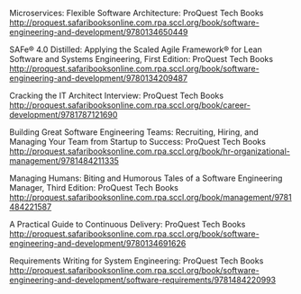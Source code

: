 
Microservices: Flexible Software Architecture: ProQuest Tech Books
 http://proquest.safaribooksonline.com.rpa.sccl.org/book/software-engineering-and-development/9780134650449

SAFe® 4.0 Distilled: Applying the Scaled Agile Framework® for Lean Software and Systems Engineering, First Edition: ProQuest Tech Books
 http://proquest.safaribooksonline.com.rpa.sccl.org/book/software-engineering-and-development/9780134209487

Cracking the IT Architect Interview: ProQuest Tech Books
 http://proquest.safaribooksonline.com.rpa.sccl.org/book/career-development/9781787121690

Building Great Software Engineering Teams: Recruiting, Hiring, and Managing Your Team from Startup to Success: ProQuest Tech Books
 http://proquest.safaribooksonline.com.rpa.sccl.org/book/hr-organizational-management/9781484211335

Managing Humans: Biting and Humorous Tales of a Software Engineering Manager, Third Edition: ProQuest Tech Books
 http://proquest.safaribooksonline.com.rpa.sccl.org/book/management/9781484221587

A Practical Guide to Continuous Delivery: ProQuest Tech Books
 http://proquest.safaribooksonline.com.rpa.sccl.org/book/software-engineering-and-development/9780134691626

Requirements Writing for System Engineering: ProQuest Tech Books
 http://proquest.safaribooksonline.com.rpa.sccl.org/book/software-engineering-and-development/software-requirements/9781484220993
